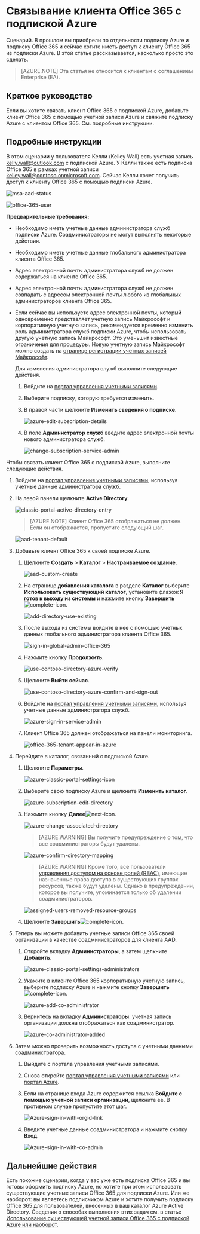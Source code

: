 <properties
	pageTitle="Использование клиента Office 365 с подпиской Azure | Microsoft Azure"
	description="Узнайте, как добавить каталог (клиент) Office 365 в подписку Azure для создания взаимосвязи."
	services=""
	documentationCenter=""
	authors="jiangchen79"
	manager="mbaldwin"
	editor=""
	tags="billing,top-support-issue"/>

<tags
	ms.service="billing"
	ms.workload="na"
	ms.tgt_pltfrm="ibiza"
	ms.devlang="na"
	ms.topic="article"
	ms.date="09/16/2016"
	ms.author="cjiang"/>

# Связывание клиента Office 365 с подпиской Azure
Сценарий. В прошлом вы приобрели по отдельности подписку Azure и подписку Office 365 и сейчас хотите иметь доступ к клиенту Office 365 из подписки Azure. В этой статье рассказывается, насколько просто это сделать.

> [AZURE.NOTE] Эта статья не относится к клиентам с соглашением Enterprise (EA).

## Краткое руководство
Если вы хотите связать клиент Office 365 с подпиской Azure, добавьте клиент Office 365 с помощью учетной записи Azure и свяжите подписку Azure с клиентом Office 365. См. подробные инструкции.

## Подробные инструкции
В этом сценарии у пользователя Келли (Kelley Wall) есть учетная запись kelly.wall@outlook.com с подпиской Azure. У Келли также есть подписка Office 365 в рамках учетной записи kelley.wall@contoso.onmicrosoft.com. Сейчас Келли хочет получить доступ к клиенту Office 365 с помощью подписки Azure.

![msa-aad-status](./media/billing-add-office-365-tenant-to-azure-subscription/s31_msa-aad-status.png)

![office-365-user](./media/billing-add-office-365-tenant-to-azure-subscription/s32_office-365-user.png)

**Предварительные требования:**

- Необходимо иметь учетные данные администратора служб подписки Azure. Соадминистраторы не могут выполнять некоторые действия.
- Необходимо иметь учетные данные глобального администратора клиента Office 365.
- Адрес электронной почты администратора служб не должен содержаться на клиенте Office 365.
- Адрес электронной почты администратора служб не должен совпадать с адресом электронной почты любого из глобальных администраторов клиента Office 365.
- Если сейчас вы используете адрес электронной почты, который одновременно представляет учетную запись Майкрософт и корпоративную учетную запись, рекомендуется временно изменить роль администратора служб подписки Azure, чтобы использовать другую учетную запись Майкрософт. Это уменьшит известные ограничения для процедуры. Новую учетную запись Майкрософт можно создать на [странице регистрации учетных записей Майкрософт](https://signup.live.com/).

	Для изменения администратора служб выполните следующие действия.

	1. Войдите на [портал управления учетными записями](https://account.windowsazure.com/subscriptions).
	2. Выберите подписку, которую требуется изменить.
	3. В правой части щелкните **Изменить сведения о подписке**.

		![azure-edit-subscription-details](./media/billing-add-office-365-tenant-to-azure-subscription/s33_azure-edit-subscription-details.png)

	4. В поле **Администратор служб** введите адрес электронной почты нового администратора служб.

		![change-subscription-service-admin](./media/billing-add-office-365-tenant-to-azure-subscription/s34_change-subscription-service-admin.png)

Чтобы связать клиент Office 365 с подпиской Azure, выполните следующие действия.

1. 	Войдите на [портал управления учетными записями](https://account.windowsazure.com/subscriptions), используя учетные данные администратора служб.
2.	На левой панели щелкните **Active Directory**.

	![classic-portal-active-directory-entry](./media/billing-add-office-365-tenant-to-azure-subscription/s35-classic-portal-active-directory-entry.png)

	> [AZURE.NOTE] Клиент Office 365 отображаться не должен. Если он отображается, пропустите следующий шаг.

	![aad-tenant-default](./media/billing-add-office-365-tenant-to-azure-subscription/s36-aad-tenant-default.png)

3. Добавьте клиент Office 365 к своей подписке Azure.
	1. Щелкните **Создать** > **Каталог** > **Настраиваемое создание**.

		![aad-custom-create](./media/billing-add-office-365-tenant-to-azure-subscription/s37-aad-custom-create.png)

	2. На странице **добавления каталога** в разделе **Каталог** выберите **Использовать существующий каталог**, установите флажок **Я готов к выходу из системы** и нажмите кнопку **Завершить** ![complete-icon](./media/billing-add-office-365-tenant-to-azure-subscription/s38_complete-icon.png).

		![add-directory-use-existing](./media/billing-add-office-365-tenant-to-azure-subscription/s39_add-directory-use-existing.png)

	3. После выхода из системы войдите в нее с помощью учетных данных глобального администратора клиента Office 365.

		![sign-in-global-admin-office-365](./media/billing-add-office-365-tenant-to-azure-subscription/s310_sign-in-global-admin-office-365.png)

	4. Нажмите кнопку **Продолжить**.

		![use-contoso-directory-azure-verify](./media/billing-add-office-365-tenant-to-azure-subscription/s311_use-contoso-directory-azure-verify.png)

	5. Щелкните **Выйти сейчас**.

		![use-contoso-directory-azure-confirm-and-sign-out](./media/billing-add-office-365-tenant-to-azure-subscription/s312_use-contoso-directory-azure-confirm-and-sign-out.png)

	6. Войдите на [портал управления учетными записями](https://account.windowsazure.com/subscriptions), используя учетные данные администратора служб.

		![azure-sign-in-service-admin](./media/billing-add-office-365-tenant-to-azure-subscription/s313_azure-sign-in-service-admin.png)

	7. Клиент Office 365 должен отображаться на панели мониторинга.

		![office-365-tenant-appear-in-azure](./media/billing-add-office-365-tenant-to-azure-subscription/s314_office-365-tenant-appear-in-azure.png)

4. Перейдите в каталог, связанный с подпиской Azure.

	1. Щелкните **Параметры**.

		![azure-classic-portal-settings-icon](./media/billing-add-office-365-tenant-to-azure-subscription/s315_azure-classic-portal-settings-icon.png)

	2. Выберите свою подписку Azure и щелкните **Изменить каталог**.

		![azure-subscription-edit-directory](./media/billing-add-office-365-tenant-to-azure-subscription/s316_azure-subscription-edit-directory.png)

	3. Нажмите кнопку **Далее**![next-icon](./media/billing-add-office-365-tenant-to-azure-subscription/s317_next-icon.png).

		![azure-change-associated-directory](./media/billing-add-office-365-tenant-to-azure-subscription/s318_azure-change-associated-directory.png)

		> [AZURE.WARNING] Вы получите предупреждение о том, что все соадминистраторы будут удалены.

		![azure-confirm-directory-mapping](./media/billing-add-office-365-tenant-to-azure-subscription/s322_azure-confirm-directory-mapping.png)

		>[AZURE.WARNING] Кроме того, все пользователи [управления доступом на основе ролей (RBAC)](./active-directory/role-based-access-control-configure.md), имеющие назначенные права доступа в существующих группах ресурсов, также будут удалены. Однако в предупреждении, которое вы получите, упоминается только об удалении соадминистраторов.

		![assigned-users-removed-resource-groups](./media/billing-add-office-365-tenant-to-azure-subscription/s325_assigned-users-removed-resource-groups.png)

	4. Щелкните **Завершить**![complete-icon](./media/billing-add-office-365-tenant-to-azure-subscription/s38_complete-icon.png).

5. Теперь вы можете добавить учетные записи Office 365 своей организации в качестве соадминистраторов для клиента AAD.

	1. Откройте вкладку **Администраторы**, а затем щелкните **Добавить**.

		![azure-classic-portal-settings-administrators](./media/billing-add-office-365-tenant-to-azure-subscription/s319_azure-classic-portal-settings-administrators.png)

	2. Укажите в клиенте Office 365 корпоративную учетную запись, выберите подписку Azure и нажмите кнопку **Завершить**![complete-icon](./media/billing-add-office-365-tenant-to-azure-subscription/s38_complete-icon.png).

		![azure-add-co-administrator](./media/billing-add-office-365-tenant-to-azure-subscription/s320_azure-add-co-administrator.png)

	3. Вернитесь на вкладку **Администраторы**: учетная запись организации должна отображаться как соадминистратор.

		![azure-co-administrator-added](./media/billing-add-office-365-tenant-to-azure-subscription/s321_azure-co-administrator-added.png)

6. Затем можно проверить возможность доступа с учетными данными соадминистратора.

	1. Выйдите с портала управления учетными записями.
	2. Снова откройте [портал управления учетными записями](https://account.windowsazure.com/subscriptions) или [портал Azure](https://portal.azure.com/).
	3. Если на странице входа Azure содержится ссылка **Войдите с помощью учетной записи организации**, щелкните ее. В противном случае пропустите этот шаг.

		![Azure-sign-in-with-orgid-link](./media/billing-add-office-365-tenant-to-azure-subscription/3-sign-in-to-azure.png)

	4. Введите учетные данные соадминистратора и нажмите кнопку **Вход**.

		![Azure-sign-in-with-co-admin](./media/billing-add-office-365-tenant-to-azure-subscription/s324_azure-sign-in-with-co-admin.png)

## Дальнейшие действия
Есть похожие сценарии, когда у вас уже есть подписка Office 365 и вы готовы оформить подписку Azure, но хотите при этом использовать существующие учетные записи Office 365 для подписки Azure. Или же наоборот: вы являетесь подписчиком Azure и хотите получить подписку Office 365 для пользователей, внесенных в ваш каталог Azure Active Directory. Сведения о способах выполнения этих задач см. в статье [Использование существующей учетной записи Office 365 с подпиской Azure или наоборот](billing-use-existing-office-365-account-azure-subscription.md).

<!---HONumber=AcomDC_0921_2016-->